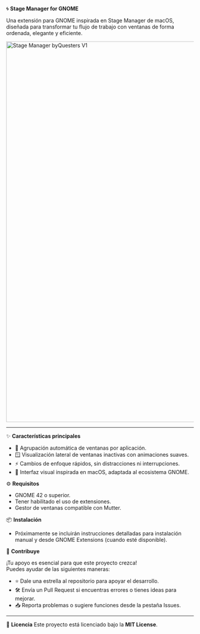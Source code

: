 🌀 **Stage Manager for GNOME**

Una extensión para GNOME inspirada en Stage Manager de macOS, diseñada para transformar tu flujo de trabajo con ventanas de forma ordenada, elegante y eficiente.

<img width="1536" height="1024" alt="Stage Manager byQuesters V1" src="https://github.com/user-attachments/assets/9e45b350-2648-4fb4-9a1a-c68fa45a5c22" />

****
✨ **Características principales**

- 🔲 Agrupación automática de ventanas por aplicación.
- 🪟 Visualización lateral de ventanas inactivas con animaciones suaves.
- ⚡ Cambios de enfoque rápidos, sin distracciones ni interrupciones.
- 🍎 Interfaz visual inspirada en macOS, adaptada al ecosistema GNOME.

⚙️ **Requisitos**

- GNOME 42 o superior.
- Tener habilitado el uso de extensiones.
- Gestor de ventanas compatible con Mutter.

📦 **Instalación**

- Próximamente se incluirán instrucciones detalladas para instalación manual y desde GNOME Extensions (cuando esté disponible).

🤝 **Contribuye**

¡Tu apoyo es esencial para que este proyecto crezca!  
Puedes ayudar de las siguientes maneras:

- ⭐ Dale una estrella al repositorio para apoyar el desarrollo.
- 🛠️ Envía un Pull Request si encuentras errores o tienes ideas para mejorar.
- 📥 Reporta problemas o sugiere funciones desde la pestaña Issues.

****

📜 **Licencia**
Este proyecto está licenciado bajo la **MIT License**.

